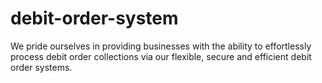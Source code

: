 # debit-order-system
We pride ourselves in providing businesses with the ability to effortlessly process debit order collections via our flexible, secure and efficient debit order systems.
